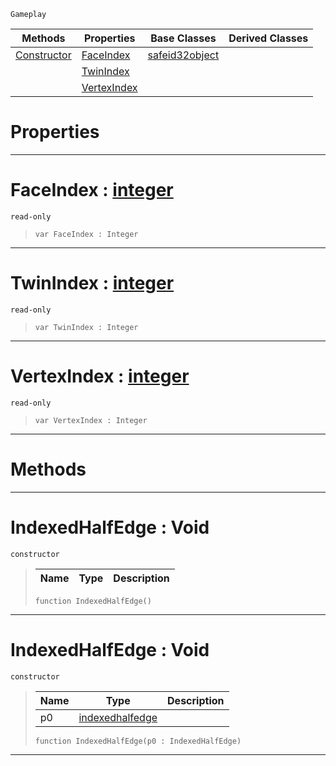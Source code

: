  `Gameplay`

|Methods|Properties|Base Classes|Derived Classes|
|---|---|---|---|
|[ Constructor](https://github.com/ZilchEngine/ZilchDocs/blob/master/code_reference/class_reference/indexedhalfedge.md#indexedhalfedge-void)|[ FaceIndex](https://github.com/ZilchEngine/ZilchDocs/blob/master/code_reference/class_reference/indexedhalfedge.md#faceindex-zilch-engine-do)|[safeid32object](https://github.com/ZilchEngine/ZilchDocs/blob/master/code_reference/class_reference/safeid32object.md)| |
| |[ TwinIndex](https://github.com/ZilchEngine/ZilchDocs/blob/master/code_reference/class_reference/indexedhalfedge.md#twinindex-zilch-engine-do)| | |
| |[ VertexIndex](https://github.com/ZilchEngine/ZilchDocs/blob/master/code_reference/class_reference/indexedhalfedge.md#vertexindex-zilch-engine)| | |


 #  Properties


---  
 #  FaceIndex : [integer](https://github.com/ZilchEngine/ZilchDocs/blob/master/code_reference/nada_base_types/integer.md)

 `read-only`

> 
> ``` lang=cpp, name=Nada
> var FaceIndex : Integer


---  
 #  TwinIndex : [integer](https://github.com/ZilchEngine/ZilchDocs/blob/master/code_reference/nada_base_types/integer.md)

 `read-only`

> 
> ``` lang=cpp, name=Nada
> var TwinIndex : Integer


---  
 #  VertexIndex : [integer](https://github.com/ZilchEngine/ZilchDocs/blob/master/code_reference/nada_base_types/integer.md)

 `read-only`

> 
> ``` lang=cpp, name=Nada
> var VertexIndex : Integer


---  
 #  Methods


---  
 #  IndexedHalfEdge : Void

 `constructor`

> 
> |Name|Type|Description|
> |---|---|---|
> ``` lang=cpp, name=Nada
> function IndexedHalfEdge()
> ``` 


---  
 #  IndexedHalfEdge : Void

 `constructor`

> 
> |Name|Type|Description|
> |---|---|---|
> |p0|[indexedhalfedge](https://github.com/ZilchEngine/ZilchDocs/blob/master/code_reference/class_reference/indexedhalfedge.md)| |
> ``` lang=cpp, name=Nada
> function IndexedHalfEdge(p0 : IndexedHalfEdge)
> ``` 


---  
 

 